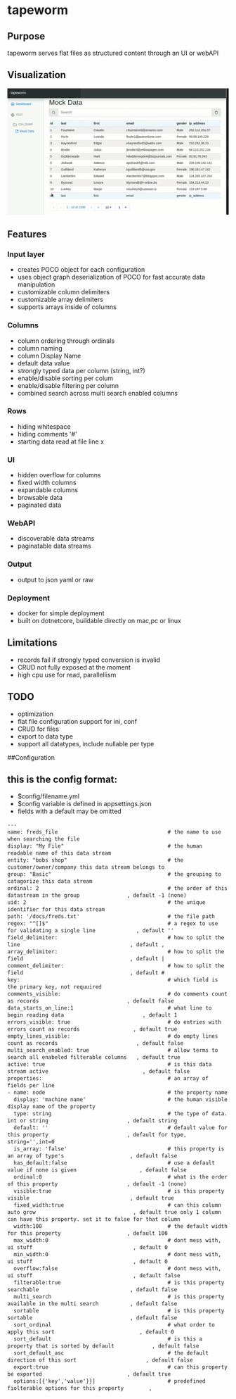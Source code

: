 # tapeworm

## Purpose
tapeworm serves flat files as structured content through an UI or webAPI

## Visualization
![tapeworm demo](https://raw.githubusercontent.com/chris17453/tapeworm/master/media/tapeworm-demo.gif)

## Features
### Input layer
- creates POCO object for each configuration
- uses object graph deserialization of POCO for fast accurate data manipulation
- customizable column delimiters 
- customizable array delimiters
- supports arrays inside of columns
### Columns 
- column ordering through ordinals
- column naming       
- column Display Name 
- default data value
- strongly typed data per column (string, int?)
- enable/disable sorting per colum 
- enable/disable filtering per column
- combined search across multi search enabled columns
### Rows 
- hiding whitespace
- hiding comments '#'
- starting data read at file line x
### UI
- hidden overflow for columns
- fixed width columns
- expandable columns
- browsable data
- paginated data
### WebAPI
- discoverable data streams
- paginatable data streams
### Output 
- output to json yaml or raw
### Deployment
- docker for simple deployment
- built on dotnetcore, buildable directly on mac,pc or linux


## Limitations
- records fail if strongly typed conversion is invalid
- CRUD not fully exposed at the moment
- high cpu use for read, parallellism 

## TODO
- optimization
- flat file configuration support for ini, conf
- CRUD for files
- export to data type
- support all datatypes, include nullable per type

##Configuration

## this is the config format:
- $config/filename.yml
- $config variable is defined in appsettings.json
- fields with a default may be omitted
```
---
name: freds_file                                   # the name to use when searching the file
display: "My File"                                 # the human readable name of this data stream
entity: "bobs shop"                                # the customer/owner/company this data stream belongs to  
group: "Basic"                                     # the grouping to catagorize this data stream  
ordinal: 2                                         # the order of this datastream in the group               , default -1 (none)
uid: 2                                             # the unique identifier for this data stream
path: '/docs/freds.txt'                            # the file path
regex: "^[]$"                                      # a regex to use for validating a single line             , default ''
field_delimiter:                                   # how to split the line                                   , default ,
array_delimiter:                                   # how to split the field                                  , default |
comment_delimiter:                                 # how to split the field                                  , default #
key:                                               # which field is the primary key, not requuired
comments_visible:                                  # do comments count as records                            , default false
data_starts_on_line:1                              # what line to begin reading data                         , default 1
errors_visible: true                               # do entries with errors count as records                 , default true
empty_lines_visible:                               # do empty lines count as records                         , default false
multi_search_enabled: true                         # allow terms to search all enabeled filterable columns   , default true
active: true                                       # is this data stream active                              , default false
properties:                                        # an array of fields per line
- name: node                                       # the property name
  display: 'machine name'                          # the human visible display name of the property           
  type: string                                     # the type of data. int or string                         , default string
  default: ''                                      # default value for this property                         , default for type, string='',int=0
  is_array: 'false'                                # this property is an array of type's                     , default false
  has_default:false                                # use a default value if none is given                    , default false
  ordinal:0                                        # what is the order of this property                      , default -1 (none)
  visible:true                                     # is this property visible                                , default true
  fixed_width:true                                 # can this column auto grow                               , default true only 1 column can have this property. set it to false for that column
  width:100                                        # the default width for this property                     , default 100
  max_width:0                                      # dont mess with, ui stuff                                , default 0
  min_width:0                                      # dont mess with, ui stuff                                , default 0
  overflow:false                                   # dont mess with, ui stuff                                , default false
  filterable:true                                  # is this property searchable                             , default false
  multi_search                                     # is this property available in the multi search          , default false
  sortable                                         # is this property sortable                               , default false
  sort_ordinal                                     # what order to apply this sort                           , default 0
  sort_default                                     # is this a property that is sorted by default            , default false
  sort_default_asc                                 # the default direction of this sort                      , default false
  export:true                                      # can this property be exported                           , default true
  options:[{'key','value'}}]                       # predefined fiolterable options for this property        , 

```




